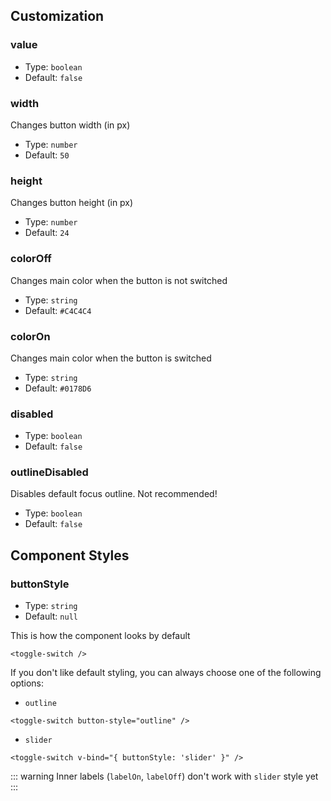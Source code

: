 ## Customization

### value

-   Type: `boolean`
-   Default: `false`

### width

Changes button width (in px)

-   Type: `number`
-   Default: `50`

### height

Changes button height (in px)

-   Type: `number`
-   Default: `24`

### colorOff

Changes main color when the button is not switched

-   Type: `string`
-   Default: `#C4C4C4`

### colorOn

Changes main color when the button is switched

-   Type: `string`
-   Default: `#0178D6`

### disabled

-   Type: `boolean`
-   Default: `false`

### outlineDisabled

Disables default focus outline. Not recommended!

-   Type: `boolean`
-   Default: `false`

## Component Styles

### buttonStyle

-   Type: `string`
-   Default: `null`

This is how the component looks by default

```
<toggle-switch />
```

<Basic v-bind="{ state: false }"/>

If you don't like default styling, you can always choose one of the following options:

-   `outline`

```
<toggle-switch button-style="outline" />
```

<Outline/>

-   `slider`

```
<toggle-switch v-bind="{ buttonStyle: 'slider' }" />
```

<Slider/>

::: warning
Inner labels (`labelOn`, `labelOff`) don't work with `slider` style yet
:::
